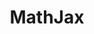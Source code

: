 ---
codehost: https://github.com/https://github.com/mathjax
facebook: https://facebook.com/mathjax
linkedin: http://linkedin.com/groups/MathJax-Community-3772588
logohandle: mathjax
sort: mathjax
title: MathJax
twitter: https://x.com/mathjax
website: https://www.mathjax.org/
---